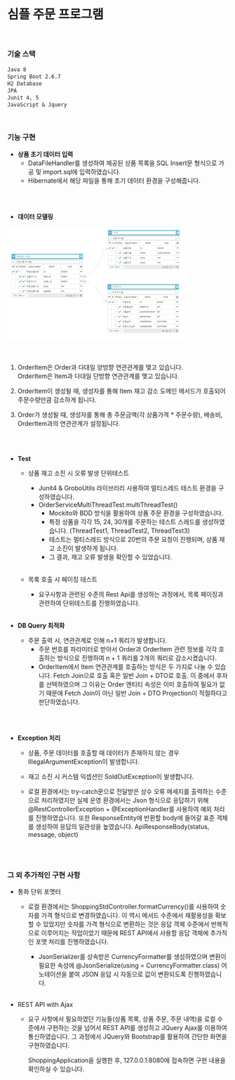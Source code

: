 <h1>심플 주문 프로그램</h1>


<br>

<h3> 기술 스택 </h3>

    Java 8
    Spring Boot 2.6.7
    H2 Database
    JPA
    Junit 4, 5
    JavaScript & Jquery

<br>

<h3> 기능 구현 </h3>

+ <b>상품 초기 데이터 입력</b>
    + DataFileHandler를 생성하여 제공된 상품 목록을 SQL Insert문 형식으로 가공 및 import.sql에 입력하였습니다.
    + Hibernate에서 해당 파일을 통해 초기 데이터 환경을 구성해줍니다.

<br><br>

+ <b>데이터 모델링</b>

<div style="text-align: center; width: 80%; height: auto;">
  
![ERD](./src/main/resources/static/img/ERD.PNG)
</div><br>
  
  1. OrderItem은 Order과 다대일 양방향 연관관계를 맺고 있습니다. <br>
     OrderItem은 Item과 다대일 단방향 연관관계를 맺고 있습니다.
     
  2. OrderItem이 생성될 때, 생성자를 통해 Item 재고 감소 도메인 메서드가 호출되어 주문수량만큼 감소하게 됩니다.
     
  3. Order가 생성될 때, 생성자를 통해 총 주문금액(각 상품가격 * 주문수량), 배송비, OrderItem과의 연관관계가 설정됩니다.
 

<br><br>


+ <b>Test</b><br>
  + 상품 재고 소진 시 오류 발생 단위테스트
    + Junit4 & GroboUtils 라이브러리 사용하여 멀티스레드 테스트 환경을 구성하였습니다.
    + OrderServiceMultiThreadTest.multiThreadTest()
      + Mockito와 BDD 방식을 활용하여 상품 주문 환경을 구성하였습니다.
      + 특정 상품을 각각 15, 24, 30개를 주문하는 테스트 스레드를 생성하였습니다. (ThreadTest1, ThreadTest2, ThreadTest3)
      + 테스트는 멀티스레드 방식으로 20번의 주문 요청이 진행되며, 상품 재고 소진이 발생하게 됩니다. 
      + 그 결과, 재고 오류 발생을 확인할 수 있었습니다.
        <br><br>
         
  + 목록 호출 시 페이징 테스트
    + 요구사항과 관련된 수준의 Rest Api를 생성하는 과정에서, 목록 페이징과 관련하여 단위테스트를 진행하였습니다.
    <br><br>


+ <b>DB Query 최적화</b>
    + 주문 출력 시, 연관관계로 인해 n+1 쿼리가 발생합니다.
        + 주문 번호를 파라미터로 받아서 Order과 OrderItem 관련 정보를 각각 호출하는 방식으로 진행하여
          n + 1 쿼리를 2개의 쿼리로 감소시켰습니다.
        + OrderItem에서 Item 연관관계를 호출하는 방식은 두 가지로 나눌 수 있습니다.
              Fetch Join으로 호출 혹은 일반 Join + DTO로 호출.
              이 중에서 후자를 선택하였으며 그 이유는 Order 엔티티 속성은 이미 호출하여 필요가 없기 때문에 
              Fetch Join이 아닌 일반 Join + DTO Projection이 적절하다고 판단하였습니다.
              
<br><br>

+ <b>Exception 처리</b>
    
    + 상품, 주문 데이터를 호출할 때 데이터가 존재하지 않는 경우 IllegalArgumentException이 발생합니다.
    + 재고 소진 시 커스템 익셉션인 SoldOutException이 발생합니다.
    
    + 로컬 환경에서는 try-catch문으로 전달받은 상수 오류 메세지를 출력하는 수준으로 처리하였지만
      실제 운영 환경에서는 Json 형식으로 응답하기 위해 
      @RestControllerException + @ExceptionHandler를 사용하여 예외 처리를 진행하였습니다.
      또한 ResponseEntity에 반환할 body에 들어갈 표준 객체를 생성하여 응답의 일관성을 높였습니다.
      ApiResponseBody(status, message, object)


<br><br>


<h3> 그 외 추가적인 구현 사항 </h3>
     
+ 통화 단위 포맷터
    + 로컬 환경에서는 ShoppingStdController.formatCurrency()를 사용하여 숫자를 가격 형식으로 변경하였습니다.
      이 역시 메서드 수준에서 재활용성을 확보할 수 있었지만 
      숫자를 가격 형식으로 변환하는 것은 응답 객체 수준에서 반복적으로 이루어지는 작업이었기 때문에
      REST API에서 사용할 응답 객체에 추가적인 포맷 처리를 진행하였습니다.
      
      + JsonSerializer를 상속받은 CurrencyFormatter를 생성하였으며 
        변환이 필요한 속성에 @JsonSerialize(using = CurrencyFormatter.class) 어노테이션을 붙여 
        JSON 응답 시 자동으로 값이 변환되도록 진행하였습니다.
        <br><br>      

+ REST API with Ajax
    + 요구 사항에서 필요하였던 기능들(상품 목록, 상품 주문, 주문 내역)을 로컬 수준에서 구현하는 것을 넘어서
      REST API를 생성하고 JQuery Ajax를 이용하여 통신하였습니다.
      그 과정에서 JQuery와 Bootstrap를 활용하여 간단한 화면을 구현하였습니다.
      
      ShoppingApplication을 실행한 후, 127.0.0.1:8080에 접속하면 구현 내용을 확인하실 수 있습니다. 
      


<br><br>